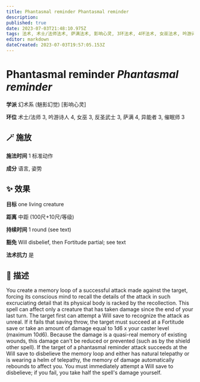 ```yaml
---
title: Phantasmal reminder Phantasmal reminder
description: 
published: true
date: 2023-07-03T21:48:10.975Z
tags: 法术, 术士/法师法术, 萨满法术, 影响心灵, 3环法术, 4环法术, 女巫法术, 吟游诗人法术, 异能者法术, 催眠师法术, 反圣武士法术, 幻术系, 魅影幻觉
editor: markdown
dateCreated: 2023-07-03T19:57:05.153Z
---
```


# **Phantasmal reminder** *Phantasmal reminder*

**学派** 幻术系 (魅影幻觉) \[影响心灵\] 

**环位** 术士/法师 3, 吟游诗人 4, 女巫 3, 反圣武士 3, 萨满 4, 异能者 3, 催眠师 3

## 🪄 施放

**施法时间** 1 标准动作

**成分** 语言, 姿势

## ✨ 效果 

**目标** one living creature 

**距离** 中距 (100尺+10尺/等级)  

**持续时间** 1 round (see text) 

**豁免** Will disbelief, then Fortitude partial; see text

**法术抗力** 是

## 📖 描述

You create a memory loop of a successful attack made against the target, forcing its conscious mind to recall the details of the attack in such excruciating detail that its physical body is racked by the recollection. This spell can affect only a creature that has taken damage since the end of your last turn. The target first can attempt a Will save to recognize the attack as unreal. If it fails that saving throw, the target must succeed at a Fortitude save or take an amount of damage equal to 1d6 x your caster level (maximum 10d6). Because the damage is a quasi-real memory of existing wounds, this damage can't be reduced or prevented (such as by the shield other spell).  If the target of a phantasmal reminder attack succeeds at the Will save to disbelieve the memory loop and either has natural telepathy or is wearing a helm of telepathy, the memory of damage automatically rebounds to affect you. You must immediately attempt a Will save to disbelieve; if you fail, you take half the spell's damage yourself.
    